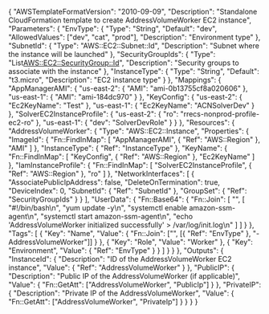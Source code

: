 {
  "AWSTemplateFormatVersion": "2010-09-09",
  "Description": "Standalone CloudFormation template to create AddressVolumeWorker EC2 instance",
  "Parameters": {
    "EnvType": {
      "Type": "String",
      "Default": "dev",
      "AllowedValues": ["dev", "cat", "prod"],
      "Description": "Environment type"
    },
    "SubnetId": {
      "Type": "AWS::EC2::Subnet::Id",
      "Description": "Subnet where the instance will be launched"
    },
    "SecurityGroupIds": {
      "Type": "List<AWS::EC2::SecurityGroup::Id>",
      "Description": "Security groups to associate with the instance"
    },
    "InstanceType": {
      "Type": "String",
      "Default": "t3.micro",
      "Description": "EC2 instance type"
    }
  },
  "Mappings": {
    "AppManagerAMI": {
      "us-east-2": { "AMI": "ami-0b13755cf8a020606" },
      "us-east-1": { "AMI": "ami-184dc970" }
    },
    "KeyConfig": {
      "us-east-2": { "Ec2KeyName": "Test" },
      "us-east-1": { "Ec2KeyName": "ACNSolverDev" }
    },
    "SolverEC2InstanceProfile": {
      "us-east-2": { "ro": "rrecs-nonprod-profile-ec2-ro" },
      "us-east-1": { "dev": "SolverDevRole" }
    }
  },
  "Resources": {
    "AddressVolumeWorker": {
      "Type": "AWS::EC2::Instance",
      "Properties": {
        "ImageId": {
          "Fn::FindInMap": [
            "AppManagerAMI",
            { "Ref": "AWS::Region" },
            "AMI"
          ]
        },
        "InstanceType": { "Ref": "InstanceType" },
        "KeyName": {
          "Fn::FindInMap": [
            "KeyConfig",
            { "Ref": "AWS::Region" },
            "Ec2KeyName"
          ]
        },
        "IamInstanceProfile": {
          "Fn::FindInMap": [
            "SolverEC2InstanceProfile",
            { "Ref": "AWS::Region" },
            "ro"
          ]
        },
        "NetworkInterfaces": [
          {
            "AssociatePublicIpAddress": false,
            "DeleteOnTermination": true,
            "DeviceIndex": 0,
            "SubnetId": { "Ref": "SubnetId" },
            "GroupSet": { "Ref": "SecurityGroupIds" }
          }
        ],
        "UserData": {
          "Fn::Base64": {
            "Fn::Join": [
              "",
              [
                "#!/bin/bash\n",
                "yum update -y\n",
                "systemctl enable amazon-ssm-agent\n",
                "systemctl start amazon-ssm-agent\n",
                "echo 'AddressVolumeWorker initialized successfully' > /var/log/init.log\n"
              ]
            ]
          }
        },
        "Tags": [
          {
            "Key": "Name",
            "Value": {
              "Fn::Join": ["", [{ "Ref": "EnvType" }, "-AddressVolumeWorker"]]
            }
          },
          { "Key": "Role", "Value": "Worker" },
          { "Key": "Environment", "Value": { "Ref": "EnvType" } }
        ]
      }
    }
  },
  "Outputs": {
    "InstanceId": {
      "Description": "ID of the AddressVolumeWorker EC2 instance",
      "Value": { "Ref": "AddressVolumeWorker" }
    },
    "PublicIP": {
      "Description": "Public IP of the AddressVolumeWorker (if applicable)",
      "Value": { "Fn::GetAtt": ["AddressVolumeWorker", "PublicIp"] }
    },
    "PrivateIP": {
      "Description": "Private IP of the AddressVolumeWorker",
      "Value": { "Fn::GetAtt": ["AddressVolumeWorker", "PrivateIp"] }
    }
  }
}

